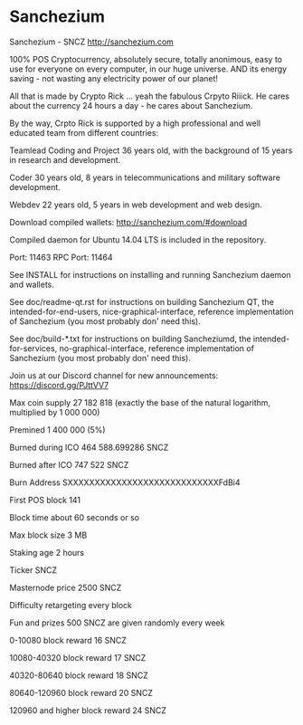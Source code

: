 # Sanchezium
Sanchezium - SNCZ
http://sanchezium.com

100% POS Cryptocurrency, absolutely secure, totally anonimous, easy to use for everyone on every computer, in our huge universe.
AND its energy saving - not wasting any electricity power of our planet!

All that is made by Crypto Rick ... yeah the fabulous Crpyto Riiick. He cares about the currency 24 hours a day - he cares about Sanchezium.

By the way, Crpto Rick is supported by a high professional and well educated team from different countries:

Teamlead Coding and Project
36 years old, with the background of 15 years in research and development.

Coder
30 years old, 8 years in telecommunications and military software development.

Webdev
22 years old, 5 years in web development and web design.

Download compiled wallets: http://sanchezium.com/#download

Compiled daemon for Ubuntu 14.04 LTS is included in the repository.

Port: 11463 RPC Port: 11464

See INSTALL for instructions on installing and running Sanchezium daemon and wallets.

See doc/readme-qt.rst for instructions on building Sanchezium QT, the intended-for-end-users, nice-graphical-interface, reference implementation of Sanchezium (you most probably don' need this).

See doc/build-*.txt for instructions on building Sancheziumd, the intended-for-services, no-graphical-interface, reference implementation of Sanchezium (you most probably don' need this).

Join us at our Discord channel for new announcements: https://discord.gg/PJttVV7

Max coin supply                   27 182 818 (exactly the base of the natural logarithm, multiplied by 1 000 000)

Premined                          1 400 000 (5%)

Burned during ICO                 464 588.699286 SNCZ

Burned after ICO                  747 522 SNCZ

Burn Address                      SXXXXXXXXXXXXXXXXXXXXXXXXXXXXFdBi4

First POS block                   141

Block time                        about 60 seconds or so

Max block size                    3 MB

Staking age                       2 hours

Ticker                            SNCZ

Masternode price                  2500 SNCZ

Difficulty retargeting            every block

Fun and prizes                    500 SNCZ are given randomly every week

0-10080 block reward              16 SNCZ

10080-40320 block reward          17 SNCZ

40320-80640 block reward          18 SNCZ

80640-120960 block reward         20 SNCZ

120960 and higher block reward    24 SNCZ
